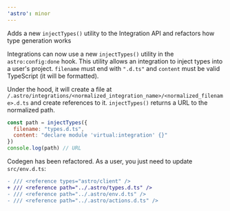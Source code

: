 ```yaml
---
'astro': minor
---
```


Adds a new `injectTypes()` utility to the Integration API and refactors how type generation works

Integrations can now use a new `injectTypes()` utility in the `astro:config:done` hook. This utility allows an integration to inject types into a user's project. `filename` must end with `".d.ts"` and `content` must be valid TypeScript (it will be formatted).

Under the hood, it will create a file at `/.astro/integrations/<normalized_integration_name>/<normalized_filename>.d.ts` and create references to it. `injectTypes()` returns a URL to the normalized path.

```js
const path = injectTypes({
  filename: "types.d.ts",
  content: "declare module 'virtual:integration' {}"
})
console.log(path) // URL
```

Codegen has been refactored. As a user, you just need to update `src/env.d.ts`:

```diff
- /// <reference types="astro/client" />
+ /// <reference path="../.astro/types.d.ts" />
- /// <reference path="../.astro/env.d.ts" />
- /// <reference path="../.astro/actions.d.ts" />
```